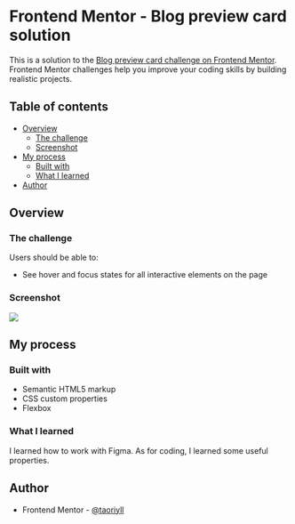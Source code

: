 # Frontend Mentor - Blog preview card solution

This is a solution to the [Blog preview card challenge on Frontend Mentor](https://www.frontendmentor.io/challenges/blog-preview-card-ckPaj01IcS). Frontend Mentor challenges help you improve your coding skills by building realistic projects. 

## Table of contents

- [Overview](#overview)
  - [The challenge](#the-challenge)
  - [Screenshot](#screenshot)
- [My process](#my-process)
  - [Built with](#built-with)
  - [What I learned](#what-i-learned)
- [Author](#author)

## Overview

### The challenge

Users should be able to:

- See hover and focus states for all interactive elements on the page

### Screenshot

![](./card.jpg)

## My process

### Built with

- Semantic HTML5 markup
- CSS custom properties
- Flexbox

### What I learned

I learned how to work with Figma. As for coding, I learned some useful properties.

## Author

- Frontend Mentor - [@taoriyll](https://www.frontendmentor.io/profile/taoriyll)
